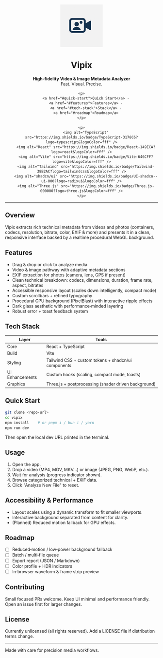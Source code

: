 <div align="center">
	<img src="public/vipix.png" alt="Vipix Logo" width="140" height="140" />
	<h1>Vipix</h1>
	<p><strong>High‑fidelity Video & Image Metadata Analyzer</strong><br/>Fast. Visual. Precise.</p>

	<p>
		<a href="#quick-start">Quick Start</a> ·
		<a href="#features">Features</a> ·
		<a href="#tech-stack">Stack</a> ·
		<a href="#roadmap">Roadmap</a>
	</p>

	<p>
		<img alt="TypeScript" src="https://img.shields.io/badge/TypeScript-3178C6?logo=typescript&logoColor=fff" />
		<img alt="React" src="https://img.shields.io/badge/React-149ECA?logo=react&logoColor=fff" />
		<img alt="Vite" src="https://img.shields.io/badge/Vite-646CFF?logo=vite&logoColor=fff" />
		<img alt="Tailwind" src="https://img.shields.io/badge/Tailwind-38B2AC?logo=tailwindcss&logoColor=fff" />
		<img alt="shadcn/ui" src="https://img.shields.io/badge/UI-shadcn--ui-000?logo=radixui&logoColor=fff" />
		<img alt="Three.js" src="https://img.shields.io/badge/Three.js-000000?logo=three.js&logoColor=fff" />
	</p>
</div>

---

## Overview

Vipix extracts rich technical metadata from videos and photos (containers, codecs, resolution, bitrate, color, EXIF & more) and presents it in a clean, responsive interface backed by a realtime procedural WebGL background.

## Features

- Drag & drop or click to analyze media
- Video & image pathway with adaptive metadata sections
- EXIF extraction for photos (camera, lens, GPS if present)
- Clean technical breakdown: codecs, dimensions, duration, frame rate, aspect, bitrates
- Accessible responsive layout (scales down intelligently, compact mode)
- Custom scrollbars + refined typography
- Procedural GPU background (PixelBlast) with interactive ripple effects
- Dark glass aesthetic with performance‑minded layering
- Robust error + toast feedback system

## Tech Stack

| Layer | Tools |
|-------|-------|
| Core | React + TypeScript |
| Build | Vite |
| Styling | Tailwind CSS + custom tokens + shadcn/ui components |
| UI Enhancements | Custom hooks (scaling, compact mode, toasts) |
| Graphics | Three.js + postprocessing (shader driven background) |

## Quick Start

```bash
git clone <repo-url>
cd vipix
npm install    # or pnpm i / bun i / yarn
npm run dev
```

Then open the local dev URL printed in the terminal.

## Usage

1. Open the app.
2. Drop a video (MP4, MOV, MKV…) or image (JPEG, PNG, WebP, etc.).
3. Wait for analysis (progress indicator shown).
4. Browse categorized technical + EXIF data.
5. Click "Analyze New File" to reset.

## Accessibility & Performance

- Layout scales using a dynamic transform to fit smaller viewports.
- Interactive background separated from content for clarity.
- (Planned) Reduced motion fallback for GPU effects.

## Roadmap

- [ ] Reduced‑motion / low‑power background fallback
- [ ] Batch / multi‑file queue
- [ ] Export report (JSON / Markdown)
- [ ] Color profile + HDR indicators
- [ ] In‑browser waveform & frame strip preview

## Contributing

Small focused PRs welcome. Keep UI minimal and performance friendly. Open an issue first for larger changes.

## License

Currently unlicensed (all rights reserved). Add a LICENSE file if distribution terms change.

---

Made with care for precision media workflows.
